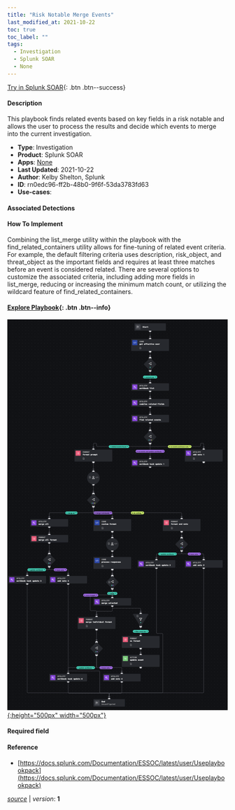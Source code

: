 ```yaml
---
title: "Risk Notable Merge Events"
last_modified_at: 2021-10-22
toc: true
toc_label: ""
tags:
  - Investigation
  - Splunk SOAR
  - None
---
```


[Try in Splunk SOAR](https://www.splunk.com/en_us/software/splunk-security-orchestration-and-automation.html){: .btn .btn--success}

#### Description

This playbook finds related events based on key fields in a risk notable and allows the user to process the results and decide which events to merge into the current investigation.

- **Type**: Investigation
- **Product**: Splunk SOAR
- **Apps**: [None](https://splunkbase.splunk.com/apps?keyword=none&filters=product%3Asoar)
- **Last Updated**: 2021-10-22
- **Author**: Kelby Shelton, Splunk
- **ID**: rn0edc96-ff2b-48b0-9f6f-53da3783fd63
- **Use-cases**:

#### Associated Detections


#### How To Implement
Combining the list_merge utility within the playbook with the find_related_containers utility allows for fine-tuning of related event criteria. For example, the default filtering criteria uses description, risk_object, and threat_object as the important fields and requires at least three matches before an event is considered related. There are several options to customize the associated criteria, including adding more fields in list_merge, reducing or increasing the minimum match count, or utilizing the wildcard feature of find_related_containers.


#### [Explore Playbook](https://splunk.github.io/soar-playbook-viewer/?playbook=https://raw.githubusercontent.com/phantomcyber/playbooks/latest/risk_notable_merge_events.json){: .btn .btn--info}

[![explore](https://raw.githubusercontent.com/splunk/security_content/develop/playbooks/risk_notable_merge_events.png){:height="500px" width="500px"}](https://splunk.github.io/soar-playbook-viewer/?playbook=https://raw.githubusercontent.com/phantomcyber/playbooks/latest/risk_notable_merge_events.json)

#### Required field


#### Reference

* [https://docs.splunk.com/Documentation/ESSOC/latest/user/Useplaybookpack](https://docs.splunk.com/Documentation/ESSOC/latest/user/Useplaybookpack)




[*source*](https://github.com/splunk/security_content/tree/develop/playbooks/risk_notable_merge_events.yml) \| *version*: **1**